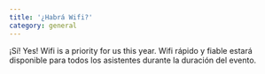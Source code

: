 ```yaml
---
title: '¿Habrá Wifi?'
category: general
---
```


¡Sí! Yes! Wifi is a priority for us this year. Wifi rápido y fiable estará disponible para todos los asistentes durante la duración del evento.

